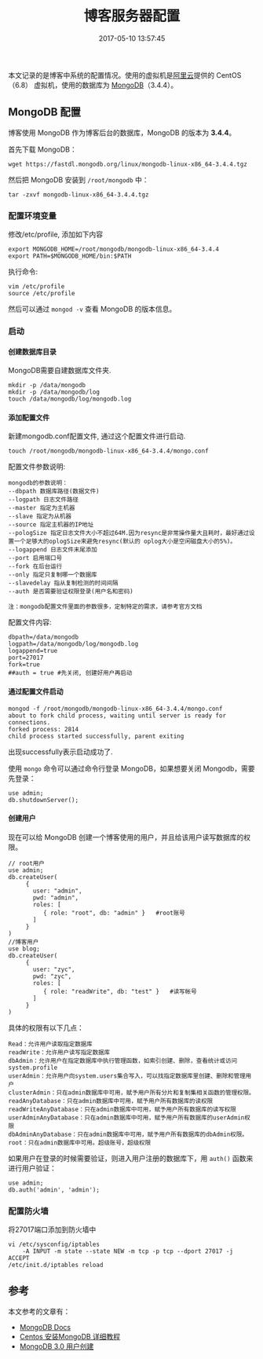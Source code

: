 ﻿---
title: 博客服务器配置
date: 2017-05-10 13:57:45
categories: coding
tags:
  - CentOS
  - Mongodb
---

本文记录的是博客中系统的配置情况。使用的虚拟机是[阿里云](https://www.aliyun.com/)提供的 CentOS（6.8） 虚拟机，使用的数据库为 [MongoDB](https://www.mongodb.com/)（3.4.4）。

## MongoDB 配置

博客使用 MongoDB 作为博客后台的数据库，MongoDB 的版本为 **3.4.4**。

首先下载 MongoDB：

```
wget https://fastdl.mongodb.org/linux/mongodb-linux-x86_64-3.4.4.tgz
```

然后把 MongoDB 安装到 `/root/mongodb` 中：

```
tar -zxvf mongodb-linux-x86_64-3.4.4.tgz
```

### 配置环境变量

修改/etc/profile, 添加如下内容

```
export MONGODB_HOME=/root/mongodb/mongodb-linux-x86_64-3.4.4
export PATH=$MONGODB_HOME/bin:$PATH
```

执行命令:

```
vim /etc/profile
source /etc/profile
```

然后可以通过 `mongod -v` 查看 MongoDB 的版本信息。

### 启动

#### 创建数据库目录 

MongoDB需要自建数据库文件夹.

```
mkdir -p /data/mongodb
mkdir -p /data/mongodb/log
touch /data/mongodb/log/mongodb.log
```

#### 添加配置文件

新建mongodb.conf配置文件, 通过这个配置文件进行启动.

```
touch /root/mongodb/mongodb-linux-x86_64-3.4.4/mongo.conf
```

配置文件参数说明:

```
mongodb的参数说明：
--dbpath 数据库路径(数据文件)
--logpath 日志文件路径
--master 指定为主机器
--slave 指定为从机器
--source 指定主机器的IP地址
--pologSize 指定日志文件大小不超过64M.因为resync是非常操作量大且耗时，最好通过设置一个足够大的oplogSize来避免resync(默认的 oplog大小是空闲磁盘大小的5%)。
--logappend 日志文件末尾添加
--port 启用端口号
--fork 在后台运行
--only 指定只复制哪一个数据库
--slavedelay 指从复制检测的时间间隔
--auth 是否需要验证权限登录(用户名和密码)

注：mongodb配置文件里面的参数很多，定制特定的需求，请参考官方文档
```

配置文件内容:

```
dbpath=/data/mongodb
logpath=/data/mongodb/log/mongodb.log
logappend=true
port=27017
fork=true
##auth = true #先关闭, 创建好用户再启动
```

#### 通过配置文件启动

```
mongod -f /root/mongodb/mongodb-linux-x86_64-3.4.4/mongo.conf
about to fork child process, waiting until server is ready for connections.
forked process: 2814
child process started successfully, parent exiting
```

出现successfully表示启动成功了.

使用 `mongo` 命令可以通过命令行登录 MongoDB，如果想要关闭 Mongodb，需要先登录：

```
use admin;
db.shutdownServer();
```

#### 创建用户

现在可以给 MongoDB 创建一个博客使用的用户，并且给该用户读写数据库的权限。

```
// root用户
use admin;
db.createUser(
     {
       user: "admin",
       pwd: "admin",
       roles: [
          { role: "root", db: "admin" }   #root账号
       ]
     }
)
//博客用户
use blog;
db.createUser(
     {
       user: "zyc",
       pwd: "zyc",
       roles: [
          { role: "readWrite", db: "test" }   #读写帐号
       ]
     }
)
```

具体的权限有以下几点：

```
Read：允许用户读取指定数据库
readWrite：允许用户读写指定数据库
dbAdmin：允许用户在指定数据库中执行管理函数，如索引创建、删除，查看统计或访问system.profile
userAdmin：允许用户向system.users集合写入，可以找指定数据库里创建、删除和管理用户
clusterAdmin：只在admin数据库中可用，赋予用户所有分片和复制集相关函数的管理权限。
readAnyDatabase：只在admin数据库中可用，赋予用户所有数据库的读权限
readWriteAnyDatabase：只在admin数据库中可用，赋予用户所有数据库的读写权限
userAdminAnyDatabase：只在admin数据库中可用，赋予用户所有数据库的userAdmin权限
dbAdminAnyDatabase：只在admin数据库中可用，赋予用户所有数据库的dbAdmin权限。
root：只在admin数据库中可用。超级账号，超级权限
```

如果用户在登录的时候需要验证，则进入用户注册的数据库下，用 `auth()` 函数来进行用户验证：

```
use admin;
db.auth('admin', 'admin');
```

### 配置防火墙

将27017端口添加到防火墙中

```
vi /etc/sysconfig/iptables
    -A INPUT -m state --state NEW -m tcp -p tcp --dport 27017 -j ACCEPT
/etc/init.d/iptables reload
```


## 参考

本文参考的文章有：

* [MongoDB Docs](https://docs.mongodb.com/manual/mongo/)
* [Centos 安装MongoDB 详细教程](https://itjh.net/2016/07/11/centos-install-mongodb/)
* [MongoDB 3.0 用户创建](http://www.cnblogs.com/zhoujinyi/p/4610050.html)


